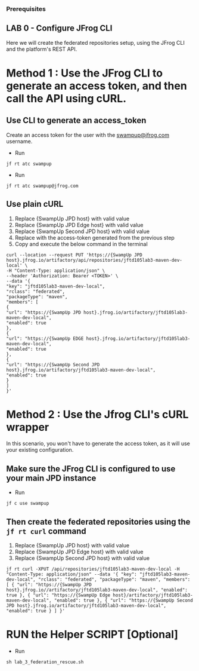 ### Prerequisites
## LAB 0 - Configure JFrog CLI

Here we will create the federated repositories setup, using the JFrog CLI and the platform's REST API.

# Method 1 : Use the JFrog CLI to generate an access token, and then call the API using cURL.

## Use CLI to generate an access_token
Create an access token for the user with the swampup@jfrog.com username.
- Run
```
jf rt atc swampup
```
- Run
```
jf rt atc swampup@jfrog.com
```

## Use plain cURL 

 1. Replace {SwampUp JPD host} with valid value
 2. Replace {SwampUp JPD Edge host} with valid value
 3. Replace {SwampUp Second JPD host} with valid value
 4. Replace <TOKEN> with the access-token generated from the previous step
 5. Copy and execute the below command in the terminal
```
curl --location --request PUT 'https://{SwampUp JPD host}.jfrog.io/artifactory/api/repositories/jftd105lab3-maven-dev-local' \
-H "Content-Type: application/json" \
--header 'Authorization: Bearer <TOKEN>' \
--data '{
"key": "jftd105lab3-maven-dev-local",
"rclass": "federated",
"packageType": "maven",
"members": [
{
"url": "https://{SwampUp JPD host}.jfrog.io/artifactory/jftd105lab3-maven-dev-local",
"enabled": true
},
{
"url": "https://{SwampUp EDGE host}.jfrog.io/artifactory/jftd105lab3-maven-dev-local",
"enabled": true
},
{
"url": "https://{SwampUp Second JPD host}.jfrog.io/artifactory/jftd105lab3-maven-dev-local",
"enabled": true
}
]
}'
```
# Method 2 : Use the Jfrog CLI's cURL wrapper
In this scenario, you won't have to generate the access token, as it will use your existing configuration.

## Make sure the JFrog CLI is configured to use your main JPD instance
- Run
```
jf c use swampup
```
## Then create the federated repositories using the `jf rt curl` command 
 
 1. Replace {SwampUp JPD host} with valid value
 2. Replace {SwampUp JPD Edge host} with valid value
 3. Replace {SwampUp Second JPD host} with valid value
```
jf rt curl -XPUT /api/repositories/jftd105lab3-maven-dev-local -H "Content-Type: application/json" --data '{ "key": "jftd105lab3-maven-dev-local", "rclass": "federated", "packageType": "maven", "members": [ { "url": "https://{SwampUp JPD host}.jfrog.io//artifactory/jftd105lab3-maven-dev-local", "enabled": true }, { "url": "https://{SwampUp Edge host}/artifactory/jftd105lab3-maven-dev-local", "enabled": true }, { "url": "https://{SwampUp Second JPD host}.jfrog.io/artifactory/jftd105lab3-maven-dev-local", "enabled": true } ] }'
```

# RUN the Helper SCRIPT [Optional]
- Run 
```
sh lab_3_federation_rescue.sh
```
